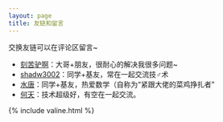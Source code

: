 ```yaml
---
layout: page
title: 友链和留言
---
```

交换友链可以在评论区留言~

- [刻苦驴啊](https://moyanwl.github.io)：大哥+朋友，很耐心的解决我很多问题~
- [shadw3002](https://moyanwl.github.io)：同学+基友，常在一起交流技♂术
- [水唐](https://moyanwl.github.io)：同学+基友，热爱数学（自称为“紧跟大佬的菜鸡挣扎者”
- [何天](https:/moyanwl.github.io/)：技术超级好，有空在一起交流。

{% include valine.html %}
